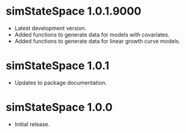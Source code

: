 # simStateSpace 1.0.1.9000

* Latest development version.
* Added functions to generate data for models with covariates.
* Added functions to generate data for linear growth curve models.

# simStateSpace 1.0.1

* Updates to package documentation.

# simStateSpace 1.0.0

* Initial release.
